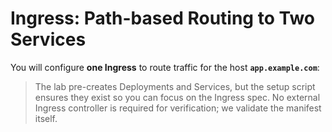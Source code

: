 # Ingress: Path-based Routing to Two Services

You will configure **one Ingress** to route traffic for the host **`app.example.com`**:

> The lab pre-creates Deployments and Services, but the setup script ensures they exist so you can focus on the Ingress spec. No external Ingress controller is required for verification; we validate the manifest itself.

